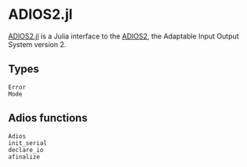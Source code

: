 # ADIOS2.jl

[ADIOS2.jl](https://github.com/eschnett/ADIOS2.jl) is a Julia
interface to the [ADIOS2](https://github.com/ornladios/ADIOS2), the
Adaptable Input Output System version 2.

## Types

```@docs
Error
Mode
```

## Adios functions

```@docs
Adios
init_serial
declare_io
afinalize
```
